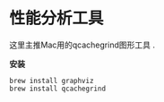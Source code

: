 # 性能分析工具

这里主推Mac用的qcachegrind图形工具 . 

**安装**

```
brew install graphviz
brew install qcachegrind 
```




